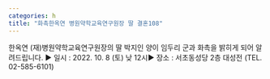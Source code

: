 ```yaml
---
categories: h
title: "화촉한옥연 병원약학교육연구원장 딸 결혼108"
---
```

한옥연 (재)병원약학교육연구원장의 딸 박지인 양이 임두리 군과 화촉을 밝히게 되어 알려드립니다. ▶ 일시 : 2022. 10. 8 (토) 낮 12시▶ 장소 : 서초동성당 2층 대성전 (TEL. 02-585-6101)
